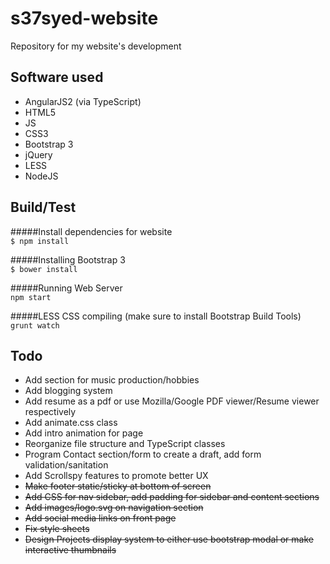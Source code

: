 # s37syed-website  
Repository for my website's development

## Software used  
* AngularJS2 (via TypeScript)  
* HTML5  
* JS  
* CSS3  
* Bootstrap 3  
* jQuery  
* LESS  
* NodeJS

## Build/Test  
#####Install dependencies for website  
`$ npm install`  

#####Installing Bootstrap 3  
`$ bower install`  

#####Running Web Server  
`npm start`  

#####LESS CSS compiling (make sure to install Bootstrap Build Tools)
`grunt watch`  

## Todo

* Add section for music production/hobbies  
* Add blogging system  
* Add resume as a pdf or use Mozilla/Google PDF viewer/Resume viewer respectively  
* Add animate.css class  
* Add intro animation for page  
* Reorganize file structure and TypeScript classes  
* Program Contact section/form to create a draft, add form validation/sanitation  
* Add Scrollspy features to promote better UX  
* ~~Make footer static/sticky at bottom of screen~~  
* ~~Add CSS for nav sidebar, add padding for sidebar and content sections~~  
* ~~Add images/logo.svg on navigation section~~  
* ~~Add social media links on front page~~  
* ~~Fix style sheets~~  
* ~~Design Projects display system to either use bootstrap modal or make interactive thumbnails~~  
